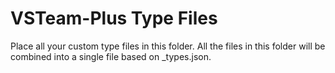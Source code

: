 # VSTeam-Plus Type Files

Place all your custom type files in this folder.  All the files in this folder will be combined into a single file based on _types.json.
